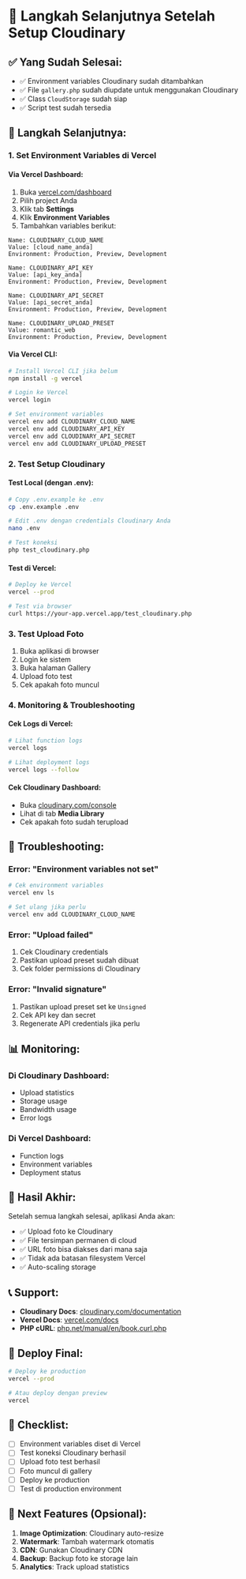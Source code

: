 # 🚀 Langkah Selanjutnya Setelah Setup Cloudinary

## ✅ **Yang Sudah Selesai:**
- ✅ Environment variables Cloudinary sudah ditambahkan
- ✅ File `gallery.php` sudah diupdate untuk menggunakan Cloudinary
- ✅ Class `CloudStorage` sudah siap
- ✅ Script test sudah tersedia

## 🎯 **Langkah Selanjutnya:**

### **1. Set Environment Variables di Vercel**

#### **Via Vercel Dashboard:**
1. Buka [vercel.com/dashboard](https://vercel.com/dashboard)
2. Pilih project Anda
3. Klik tab **Settings**
4. Klik **Environment Variables**
5. Tambahkan variables berikut:

```
Name: CLOUDINARY_CLOUD_NAME
Value: [cloud_name_anda]
Environment: Production, Preview, Development

Name: CLOUDINARY_API_KEY
Value: [api_key_anda]
Environment: Production, Preview, Development

Name: CLOUDINARY_API_SECRET
Value: [api_secret_anda]
Environment: Production, Preview, Development

Name: CLOUDINARY_UPLOAD_PRESET
Value: romantic_web
Environment: Production, Preview, Development
```

#### **Via Vercel CLI:**
```bash
# Install Vercel CLI jika belum
npm install -g vercel

# Login ke Vercel
vercel login

# Set environment variables
vercel env add CLOUDINARY_CLOUD_NAME
vercel env add CLOUDINARY_API_KEY
vercel env add CLOUDINARY_API_SECRET
vercel env add CLOUDINARY_UPLOAD_PRESET
```

### **2. Test Setup Cloudinary**

#### **Test Local (dengan .env):**
```bash
# Copy .env.example ke .env
cp .env.example .env

# Edit .env dengan credentials Cloudinary Anda
nano .env

# Test koneksi
php test_cloudinary.php
```

#### **Test di Vercel:**
```bash
# Deploy ke Vercel
vercel --prod

# Test via browser
curl https://your-app.vercel.app/test_cloudinary.php
```

### **3. Test Upload Foto**

1. Buka aplikasi di browser
2. Login ke sistem
3. Buka halaman Gallery
4. Upload foto test
5. Cek apakah foto muncul

### **4. Monitoring & Troubleshooting**

#### **Cek Logs di Vercel:**
```bash
# Lihat function logs
vercel logs

# Lihat deployment logs
vercel logs --follow
```

#### **Cek Cloudinary Dashboard:**
- Buka [cloudinary.com/console](https://cloudinary.com/console)
- Lihat di tab **Media Library**
- Cek apakah foto sudah terupload

## 🔧 **Troubleshooting:**

### **Error: "Environment variables not set"**
```bash
# Cek environment variables
vercel env ls

# Set ulang jika perlu
vercel env add CLOUDINARY_CLOUD_NAME
```

### **Error: "Upload failed"**
1. Cek Cloudinary credentials
2. Pastikan upload preset sudah dibuat
3. Cek folder permissions di Cloudinary

### **Error: "Invalid signature"**
1. Pastikan upload preset set ke `Unsigned`
2. Cek API key dan secret
3. Regenerate API credentials jika perlu

## 📊 **Monitoring:**

### **Di Cloudinary Dashboard:**
- Upload statistics
- Storage usage
- Bandwidth usage
- Error logs

### **Di Vercel Dashboard:**
- Function logs
- Environment variables
- Deployment status

## 🎉 **Hasil Akhir:**

Setelah semua langkah selesai, aplikasi Anda akan:
- ✅ Upload foto ke Cloudinary
- ✅ File tersimpan permanen di cloud
- ✅ URL foto bisa diakses dari mana saja
- ✅ Tidak ada batasan filesystem Vercel
- ✅ Auto-scaling storage

## 📞 **Support:**

- **Cloudinary Docs**: [cloudinary.com/documentation](https://cloudinary.com/documentation)
- **Vercel Docs**: [vercel.com/docs](https://vercel.com/docs)
- **PHP cURL**: [php.net/manual/en/book.curl.php](https://php.net/manual/en/book.curl.php)

## 🚀 **Deploy Final:**

```bash
# Deploy ke production
vercel --prod

# Atau deploy dengan preview
vercel
```

## 📝 **Checklist:**

- [ ] Environment variables diset di Vercel
- [ ] Test koneksi Cloudinary berhasil
- [ ] Upload foto test berhasil
- [ ] Foto muncul di gallery
- [ ] Deploy ke production
- [ ] Test di production environment

## 🎯 **Next Features (Opsional):**

1. **Image Optimization**: Cloudinary auto-resize
2. **Watermark**: Tambah watermark otomatis
3. **CDN**: Gunakan Cloudinary CDN
4. **Backup**: Backup foto ke storage lain
5. **Analytics**: Track upload statistics
